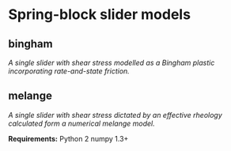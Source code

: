 # Spring-block slider models

## bingham
*A single slider with shear stress modelled as a Bingham plastic incorporating rate-and-state friction.*

## melange
*A single slider with shear stress dictated by an effective rheology calculated form a numerical melange
model.*




**Requirements:**
Python 2
numpy 1.3+
